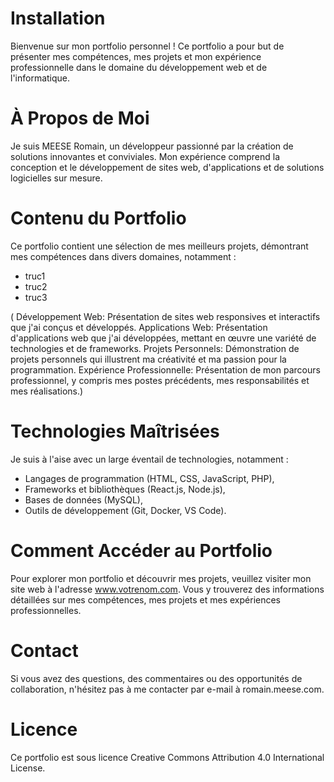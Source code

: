 # Installation

Bienvenue sur mon portfolio personnel !
Ce portfolio a pour but de présenter mes compétences, mes projets et mon expérience professionnelle dans le domaine du développement web et de l'informatique.

# À Propos de Moi

Je suis MEESE Romain, un développeur passionné par la création de solutions innovantes et conviviales. Mon expérience comprend la conception et le développement de sites web, d'applications et de solutions logicielles sur mesure.

# Contenu du Portfolio

Ce portfolio contient une sélection de mes meilleurs projets, démontrant mes compétences dans divers domaines, notamment :
- truc1
- truc2
- truc3

(    Développement Web: Présentation de sites web responsives et interactifs que j'ai conçus et développés.
    Applications Web: Présentation d'applications web que j'ai développées, mettant en œuvre une variété de technologies et de frameworks.
    Projets Personnels: Démonstration de projets personnels qui illustrent ma créativité et ma passion pour la programmation.
    Expérience Professionnelle: Présentation de mon parcours professionnel, y compris mes postes précédents, mes responsabilités et mes réalisations.)

# Technologies Maîtrisées

Je suis à l'aise avec un large éventail de technologies, notamment :

- Langages de programmation (HTML, CSS, JavaScript, PHP),
- Frameworks et bibliothèques (React.js, Node.js),
- Bases de données (MySQL),
- Outils de développement (Git, Docker, VS Code).

# Comment Accéder au Portfolio

Pour explorer mon portfolio et découvrir mes projets, veuillez visiter mon site web à l'adresse www.votrenom.com. Vous y trouverez des informations détaillées sur mes compétences, mes projets et mes expériences professionnelles.

# Contact

Si vous avez des questions, des commentaires ou des opportunités de collaboration, n'hésitez pas à me contacter par e-mail à romain.meese.com.

# Licence

Ce portfolio est sous licence Creative Commons Attribution 4.0 International License.